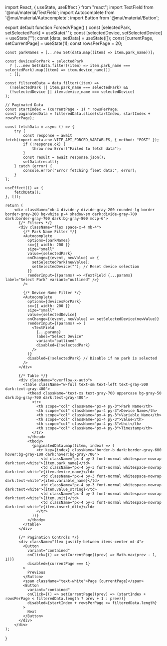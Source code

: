 import React, { useState, useEffect } from "react";
import TextField from '@mui/material/TextField';
import Autocomplete from '@mui/material/Autocomplete';
import Button from '@mui/material/Button';

export default function ForcedVPage() {
    const [selectedPark, setSelectedPark] = useState("");
    const [selectedDevice, setSelectedDevice] = useState("");
    const [data, setData] = useState([]);
    const [currentPage, setCurrentPage] = useState(1);
    const rowsPerPage = 20;

    const parkNames = [...new Set(data.map((item) => item.park_name))];

    const devicesForPark = selectedPark
      ? [...new Set(data.filter((item) => item.park_name === selectedPark).map((item) => item.device_name))]
      : [];

    const filteredData = data.filter((item) => 
      (!selectedPark || item.park_name === selectedPark) &&
      (!selectedDevice || item.device_name === selectedDevice)
    );

    // Paginated Data
    const startIndex = (currentPage - 1) * rowsPerPage;
    const paginatedData = filteredData.slice(startIndex, startIndex + rowsPerPage);

    const fetchData = async () => {
        try {
            const response = await fetch(import.meta.env.VITE_API_FORCED_VARIABLES, { method: "POST" });
            if (!response.ok) {
                throw new Error("Failed to fetch data");
            }
            const result = await response.json();
            setData(result);
        } catch (error) {
            console.error("Error fetching fleet data:", error);
        }
    };

    useEffect(() => {
        fetchData();
    }, []);

    return (
        <div className="mb-4 divide-y divide-gray-200 rounded-lg border border-gray-200 bg-white p-4 shadow-sm dark:divide-gray-700 dark:border-gray-700 dark:bg-gray-800 md:p-6">
          {/* Filters */}
          <div className="flex space-x-4 mb-4">
            {/* Park Name Filter */}
            <Autocomplete
              options={parkNames}
              sx={{ width: 200 }}
              size="small"
              value={selectedPark}
              onChange={(event, newValue) => {
                setSelectedPark(newValue);
                setSelectedDevice(""); // Reset device selection
              }}
              renderInput={(params) => <TextField {...params} label="Select Park" variant="outlined" />}
            />

            {/* Device Name Filter */}
            <Autocomplete
              options={devicesForPark}
              sx={{ width: 200 }}
              size="small"
              value={selectedDevice}
              onChange={(event, newValue) => setSelectedDevice(newValue)}
              renderInput={(params) => (
                <TextField 
                  {...params} 
                  label="Select Device" 
                  variant="outlined" 
                  disabled={!selectedPark} 
                />
              )}
              disabled={!selectedPark} // Disable if no park is selected
            />
          </div>

          {/* Table */}
          <div className="overflow-x-auto">
            <table className="w-full text-sm text-left text-gray-500 dark:text-gray-400">
              <thead className="text-xs text-gray-700 uppercase bg-gray-50 dark:bg-gray-700 dark:text-gray-400">
                <tr>
                  <th scope="col" className="px-4 py-3">Park Name</th>
                  <th scope="col" className="px-4 py-3">Device Name</th>
                  <th scope="col" className="px-4 py-3">Variable Name</th>
                  <th scope="col" className="px-4 py-3">Value</th>
                  <th scope="col" className="px-4 py-3">Unit</th>
                  <th scope="col" className="px-4 py-3">Timestamp</th>
                </tr>
              </thead>
              <tbody>
                {paginatedData.map((item, index) => (
                  <tr key={index} className="border-b dark:border-gray-600 hover:bg-gray-100 dark:hover:bg-gray-700">
                    <td className="px-4 py-3 font-normal whitespace-nowrap dark:text-white">{item.park_name}</td>
                    <td className="px-4 py-3 font-normal whitespace-nowrap dark:text-white">{item.device_name}</td>
                    <td className="px-4 py-3 font-normal whitespace-nowrap dark:text-white">{item.variable_name}</td>
                    <td className="px-4 py-3 font-normal whitespace-nowrap dark:text-white">{item.value_string}</td>
                    <td className="px-4 py-3 font-normal whitespace-nowrap dark:text-white">{item.unit}</td>
                    <td className="px-4 py-3 font-normal whitespace-nowrap dark:text-white">{item.insert_dttm}</td>
                  </tr>
                ))}
              </tbody>
            </table>
          </div>

          {/* Pagination Controls */}
          <div className="flex justify-between items-center mt-4">
            <Button 
              variant="contained" 
              onClick={() => setCurrentPage((prev) => Math.max(prev - 1, 1))}
              disabled={currentPage === 1}
            >
              Previous
            </Button>
            <span className="text-white">Page {currentPage}</span>
            <Button 
              variant="contained" 
              onClick={() => setCurrentPage((prev) => (startIndex + rowsPerPage < filteredData.length ? prev + 1 : prev))}
              disabled={startIndex + rowsPerPage >= filteredData.length}
            >
              Next
            </Button>
          </div>
        </div>
    );
}

